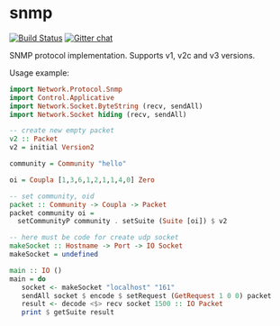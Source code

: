 snmp
====

[![Build Status](https://travis-ci.org/SimpleX91/snmp.svg?branch=master)](https://travis-ci.org/SimpleX91/snmp)
[![Gitter chat](https://badges.gitter.im/chemist/snmp.png)](https://gitter.im/chemist/snmp)

SNMP protocol implementation. Supports v1, v2c and v3 versions.

Usage example:
```haskell
import Network.Protocol.Snmp
import Control.Applicative
import Network.Socket.ByteString (recv, sendAll)
import Network.Socket hiding (recv, sendAll)

-- create new empty packet
v2 :: Packet
v2 = initial Version2

community = Community "hello"

oi = Coupla [1,3,6,1,2,1,1,4,0] Zero

-- set community, oid
packet :: Community -> Coupla -> Packet
packet community oi =
  setCommunityP community . setSuite (Suite [oi]) $ v2

-- here must be code for create udp socket
makeSocket :: Hostname -> Port -> IO Socket
makeSocket = undefined

main :: IO ()
main = do
   socket <- makeSocket "localhost" "161"
   sendAll socket $ encode $ setRequest (GetRequest 1 0 0) packet
   result <- decode <$> recv socket 1500 :: IO Packet
   print $ getSuite result
```
